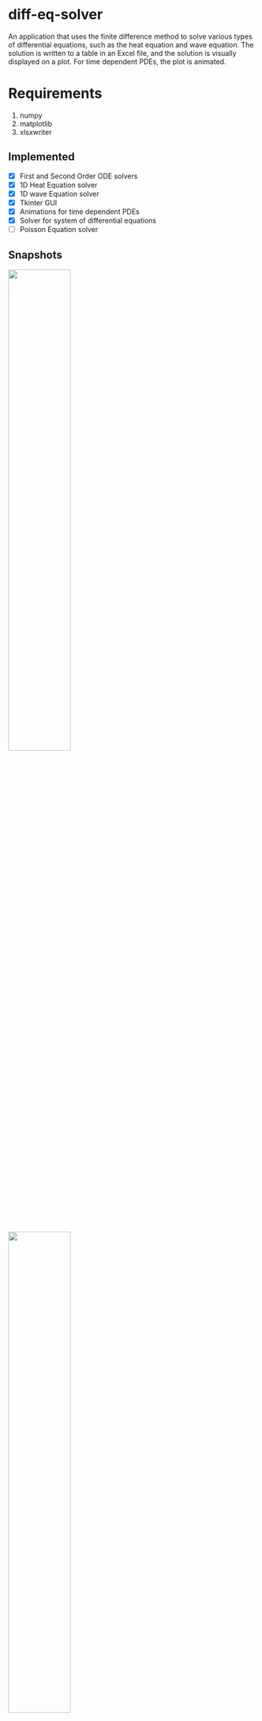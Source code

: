 # diff-eq-solver

An application that uses the finite difference method to solve various types of differential equations, such as the
heat equation and wave equation. The solution is written to a table in an Excel file, and the solution is visually 
displayed on a plot. For time dependent PDEs, the plot is animated.  

# Requirements
1. numpy
2. matplotlib
3. xlsxwriter


## Implemented
- [x] First and Second Order ODE solvers 
- [x] 1D Heat Equation solver
- [x] 1D wave Equation solver
- [x] Tkinter GUI
- [x] Animations for time dependent PDEs
- [x] Solver for system of differential equations
- [ ] Poisson Equation solver

## Snapshots

<div>
  <img src="https://user-images.githubusercontent.com/46363213/103636054-49198100-4efe-11eb-9599-5342bed58229.PNG" width=50%">
  <img src="https://user-images.githubusercontent.com/46363213/103620517-79eebb80-4ee8-11eb-825f-ef99108c1fda.PNG" width=50%>
  <img src="https://user-images.githubusercontent.com/46363213/103533932-d6979b00-4e42-11eb-8df8-9e55b5f5293a.PNG" width=50%>
  <img src="https://user-images.githubusercontent.com/46363213/103533938-d8f9f500-4e42-11eb-9012-603e7f2cfd01.gif" width=50%>
</div>
